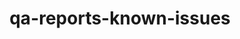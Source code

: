 ---
permalink: /engineering/projects/qa-reports-known-issues/
project_link_name: qa-reports-known-issues
project_url: https://github.com/Linaro/qa-reports-known-issues
statsAvailable: 'true'
title: qa-reports-known-issues
---
